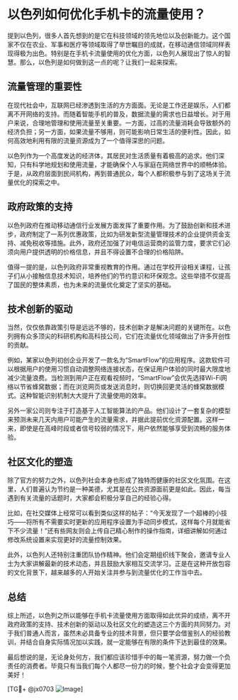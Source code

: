 # 以色列如何优化手机卡的流量使用？

提到以色列，很多人首先想到的是它在科技领域的领先地位以及创新能力。这个国家不仅在农业、军事和医疗等领域取得了举世瞩目的成就，在移动通信领域同样表现得极为出色。特别是在手机卡流量使用的优化方面，以色列人展现出了惊人的智慧。那么，以色列是如何做到这一点的呢？让我们一起来探索。

## 流量管理的重要性

在现代社会中，互联网已经渗透到生活的方方面面。无论是工作还是娱乐，人们都离不开网络的支持。而随着智能手机的普及，数据流量的需求也日益增长。对于用户来说，合理地管理和使用流量至关重要。一方面，过高的流量消耗会导致额外的经济负担；另一方面，如果流量不够用，则可能影响日常生活的便利性。因此，如何高效地利用有限的流量资源成为了一个值得深思的问题。

以色列作为一个高度发达的经济体，其居民对生活质量有着极高的追求。他们深知，只有科学地规划和使用流量，才能确保个人与家庭在网络世界中的顺畅体验。于是，从政府层面到民间机构，再到普通民众，每个人都积极参与到了这场关于流量优化的探索之中。

## 政府政策的支持

以色列政府在推动移动通信行业发展方面发挥了重要作用。为了鼓励创新和技术进步，政府制定了一系列优惠政策，比如为研发新型流量管理技术的企业提供资金支持、减免税收等措施。此外，政府还加强了对电信运营商的监管力度，要求它们必须向用户提供透明的价格信息，并且不得设置不合理的价格陷阱。

值得一提的是，以色列政府非常重视教育的作用。通过在学校开设相关课程，让孩子们从小接触信息技术知识，培养他们的节约意识和环保观念。这些举措不仅提高了国民的整体素质，也为未来的流量优化奠定了坚实的基础。

## 技术创新的驱动

当然，仅仅依靠政策引导是远远不够的，技术创新才是解决问题的关键所在。以色列拥有众多顶尖的科研机构和高科技公司，它们在流量优化领域做出了许多开创性的贡献。

例如，某家以色列初创企业开发了一款名为“SmartFlow”的应用程序。这款软件可以根据用户的使用习惯自动调整网络连接状态，在保证用户体验的同时最大限度地减少流量浪费。当检测到用户正在观看视频时，“SmartFlow”会优先选择Wi-Fi网络以节省蜂窝数据；而在浏览网页或发送消息时，则切换回更灵活的蜂窝数据模式。这种智能识别机制大大提升了流量使用的效率。

另外一家公司则专注于打造基于人工智能算法的产品。他们设计了一套复杂的模型来预测未来几天内用户可能产生的流量需求，并据此提前优化资源配置。这样一来，即使是在高峰时段或者信号较弱的情况下，用户依然能够享受到流畅的服务体验。

## 社区文化的塑造

除了官方的努力之外，以色列社会本身也形成了独特而健康的社区文化氛围。在这里，人们普遍认为节约是一种美德，尤其是在公共资源面前更是如此。因此，每当遇到有关流量的话题时，大家都会积极分享自己的经验心得。

比如，在社交媒体上经常可以看到类似这样的帖子：“今天发现了一个超棒的小技巧——将所有不需要实时更新的应用程序设置为手动同步模式，这样每个月就能省下不少流量！”还有些网友则会上传自己精心制作的操作指南，详细讲解如何通过修改系统设置来实现更好的流量控制效果。

此外，以色列人还特别注重团队协作精神。他们会定期组织线下聚会，邀请专业人士为大家讲解最新的技术动态，并且鼓励大家相互交流学习。正是在这种开放包容的文化背景下，越来越多的人开始关注并参与到流量优化的工作当中去。

## 总结

综上所述，以色列之所以能够在手机卡流量使用方面取得如此优异的成绩，离不开政府政策的支持、技术创新的驱动以及社区文化的塑造这三个方面的共同努力。对于我们普通人而言，虽然未必具备专业的技术背景，但只要学会借鉴别人的经验教训，并结合自身实际情况加以实践，就一定能够在有限的条件下达到最佳的效果。

最后想说的是，无论身处何方，我们都应该珍惜手中的每一笔资源，努力做一个负责任的消费者。毕竟只有当我们每个人都尽一份力的时候，整个社会才会变得更加美好！

[TG💪+ @jx0703 ![Image](https://github.com/user-attachments/assets/dbca1d08-cadb-493c-b0ec-ad6f7a83f270)]